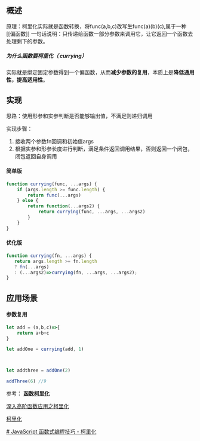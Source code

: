 ## 概述
原理：柯里化实际就是函数转换，将func(a,b,c)改写生func(a)(b)(c),属于一种[[偏函数]]
一句话说明：只传递给函数一部分参数来调用它，让它返回一个函数去处理剩下的参数。
##### 为什么函数要柯里化（ currying）
实际就是绑定固定参数得到一个偏函数，从而**减少参数的复用**，本质上是**降低通用性，提高适用性**。

## 实现

思路：使用形参和实参判断是否能够输出值，不满足则递归调用




实现步骤：
1. 接收两个参数fn回调和初始值args
2. 根据实参和形参长度进行判断，满足条件返回调用结果，否则返回一个闭包，闭包返回自身调用
#### 简单版
```js
function currying(func, ...args) {
    if (args.length >= func.length) {
        return func(...args)
    } else {
        return function(...args2) {
            return currying(func, ...args, ...args2)
        }
    }
}
```



#### 优化版
```js
function currying(fn, ...args) {
   return args.length >= fn.length 
   ? fn(...args) 
   : (...args2)=>currying(fn, ...args, ...args2); 
}
```



## 应用场景
#### 参数复用
```js
let add = (a,b,c)=>{
	return a+b+c
}

let addOne = currying(add, 1)



let addthree = addOne(2)

addThree(6) //9
```
















参考：
[ **函数柯里化**](https://github.com/ConardLi/awesome-coding-js/blob/master/JavaScript/%E5%87%BD%E6%95%B0%E6%9F%AF%E9%87%8C%E5%8C%96.md)

[ 深入高阶函数应用之柯里化](https://muyiy.cn/blog/6/6.2.html)

[柯里化](https://zh.javascript.info/currying-partials)

[# JavaScript 函数式编程技巧 - 柯里化](https://chinese.freecodecamp.org/news/javascript-han-shu-shi-bian-cheng-ji-qiao-ke-li-hua/)
